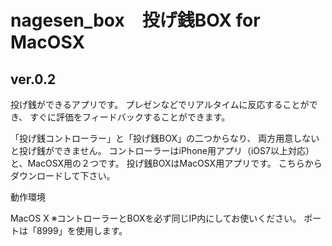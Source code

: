 nagesen_box　投げ銭BOX for MacOSX
===========
ver.0.2
-----------
投げ銭ができるアプリです。
プレゼンなどでリアルタイムに反応することができ、
すぐに評価をフィードバックすることができます。

「投げ銭コントローラー」と「投げ銭BOX」の二つからなり、
両方用意しないと投げ銭ができません。
コントローラーはiPhone用アプリ（iOS7以上対応）と、MacOSX用の２つです。
投げ銭BOXはMacOSX用アプリです。
こちらからダウンロードして下さい。

動作環境

MacOS X
※コントローラーとBOXを必ず同じIP内にしてお使いください。
ポートは「8999」を使用します。
